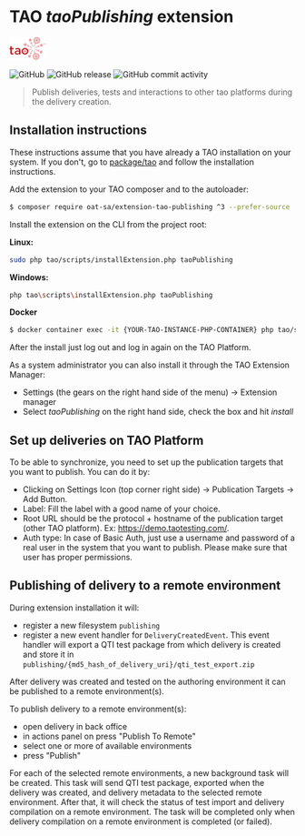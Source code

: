 # TAO _taoPublishing_ extension

![TAO Logo](https://github.com/oat-sa/taohub-developer-guide/raw/master/resources/tao-logo.png)

![GitHub](https://img.shields.io/github/license/oat-sa/extension-tao-publishing.svg)
![GitHub release](https://img.shields.io/github/release/oat-sa/extension-tao-publishing.svg)
![GitHub commit activity](https://img.shields.io/github/commit-activity/y/oat-sa/extension-tao-publishing.svg)

> Publish deliveries, tests and interactions to other tao platforms during the delivery creation.


## Installation instructions

These instructions assume that you have already a TAO installation on your system. If you don't, go to
[package/tao](https://github.com/oat-sa/package-tao) and follow the installation instructions.


Add the extension to your TAO composer and to the autoloader:
```bash
$ composer require oat-sa/extension-tao-publishing ^3 --prefer-source
```

Install the extension on the CLI from the project root:

**Linux:**
```bash
sudo php tao/scripts/installExtension.php taoPublishing
```

**Windows:**
```bash
php tao\scripts\installExtension.php taoPublishing
```

**Docker**
```bash
$ docker container exec -it {YOUR-TAO-INSTANCE-PHP-CONTAINER} php tao/scripts/installExtension.php taoPublishing
```

After the install just log out and log in again on the TAO Platform.

As a system administrator you can also install it through the TAO Extension Manager:
- Settings (the gears on the right hand side of the menu) -> Extension manager
- Select _taoPublishing_ on the right hand side, check the box and hit _install_

## Set up deliveries on TAO Platform

To be able to synchronize, you need to set up the publication targets that you want to publish. You can do it by:
 - Clicking on Settings Icon (top corner right side) -> Publication Targets -> Add Button.
 - Label: Fill the label with a good name of your choice.
 - Root URL should be the protocol + hostname of the publication target (other TAO platform). Ex: https://demo.taotesting.com/.
 - Auth type: In case of Basic Auth, just use a username and password of a real user in the system that you want to publish. Please make sure that user has proper permissions.

## Publishing of delivery to a remote environment

During extension installation it will:
- register a new filesystem `publishing`
- register a new event handler for `DeliveryCreatedEvent`. This event handler will export a QTI test package from which delivery is created and store it in `publishing/{md5_hash_of_delivery_uri}/qti_test_export.zip`

After delivery was created and tested on the authoring environment it can be published to a remote environment(s). 

To publish delivery to a remote environment(s):
- open delivery in back office
- in actions panel on press "Publish To Remote"
- select one or more of available environments
- press "Publish"

For each of the selected remote environments, a new background task will be created. This task will send QTI test package, exported when the delivery was created, and delivery metadata to the selected remote environment. After that, it will check the status of test import and delivery compilation on a remote environment. The task will be completed only when delivery compilation on a remote environment is completed (or failed).